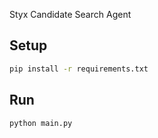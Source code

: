 Styx Candidate Search Agent

## Setup

```bash
pip install -r requirements.txt
```

## Run

```bash
python main.py
```